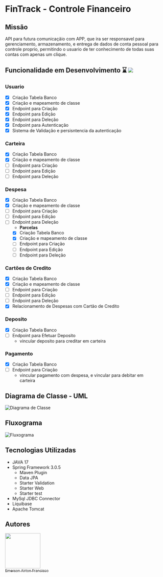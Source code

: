 # FinTrack - Controle Financeiro

## Missão
  API para futura comunicaçãio com APP, que ira ser responsavel para gerenciamento, armazenamento, e entrega de dados de conta pessoal para controle proprio, permitindo
o usuario de ter conhecimento de todas suas contas com apenas um clique.

## Funcionalidade em Desenvolvimento ⌛ ![](https://geps.dev/progress/48)

### Usuario
- [x] Criação Tabela Banco
- [x] Criação e mapeamento de classe
- [x] Endpoint para Criação
- [x] Endpoint para Edição
- [x] Endpoint para Deleção
- [x] Endpoint para Autenticação
- [x] Sistema de Validação e persisntencia da autenticação

### Carteira
- [x] Criação Tabela Banco
- [x] Criação e mapeamento de classe
- [ ] Endpoint para Criação
- [ ] Endpoint para Edição
- [ ] Endpoint para Deleção

### Despesa
- [x] Criação Tabela Banco
- [x] Criação e mapeamento de classe
- [ ] Endpoint para Criação
- [ ] Endpoint para Edição
- [ ] Endpoint para Deleção
  - **Parcelas**
  - [x] Criação Tabela Banco
  - [x] Criação e mapeamento de classe
  - [ ] Endpoint para Criação 
  - [ ] Endpoint para Edição 
  - [ ] Endpoint para Deleção

### Cartões de Credito
- [x] Criação Tabela Banco
- [x] Criação e mapeamento de classe
- [ ] Endpoint para Criação
- [ ] Endpoint para Edição
- [ ] Endpoint para Deleção
- [x] Relacionamento de Despesas com Cartão de Credito

### Deposito
- [x] Criação Tabela Banco
- [ ] Endpoint para Efetuar Deposito
   - vincular deposito para creditar em carteira


### Pagamento
- [x] Criação Tabela Banco
- [ ] Endpoint para Criação
   - vincular pagamento com despesa, e vincular para debitar em carteira

## Diagrama de Classe - UML
![Diagrama de Classe](https://user-images.githubusercontent.com/98819630/229304511-51368701-f086-4745-8d31-fd5a8c793662.png)

## Fluxograma

![Fluxograma](https://user-images.githubusercontent.com/98819630/228962060-5b3dd648-1f98-420d-81b3-a07e97efcc3c.png)

## Tecnologias Utilizadas

- JAVA 17
- Spring Framework 3.0.5
   - Maven Plugin
   - Data JPA
   - Starter Validation
   - Starter Web
   - Starter test
- MySql JDBC Connector
- Liquibase
- Apache Tomcat
   
## Autores

 [<img src="https://avatars.githubusercontent.com/u/98819630?v=4" width=115><br><sub>Emerson Airton Francisco</sub>](https://github.com/EmersonFrancisco) 
